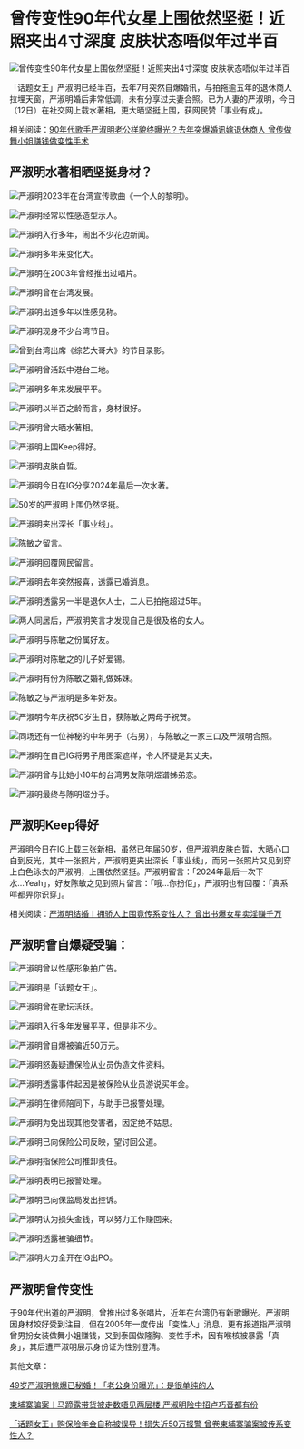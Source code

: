 # 曾传变性90年代女星上围依然坚挺！近照夹出4寸深度 皮肤状态唔似年过半百

![曾传变性90年代女星上围依然坚挺！近照夹出4寸深度 皮肤状态唔似年过半百](https://image.stheadline.com/f/680p0/0x0/100/none/0e07a42a7b476e0c4a328e06eb1f43a7/stheadline/inewsmedia/20241112/_2024111222474564239.jpg)

「话题女王」严淑明已经半百，去年7月突然自爆婚讯，与拍拖逾五年的退休商人拉埋天窗，严淑明婚后非常低调，未有分享过夫妻合照。已为人妻的严淑明，今日（12日）在社交网上载水著相，更大晒坚挺上围，获网民赞「事业有成」。

相关阅读：[90年代歌手严淑明老公样貌终曝光？去年突爆婚讯嫁退休商人 曾传做舞小姐赚钱做变性手术](https://www.stheadline.com/realtime-entertainment/3381886/90%E5%B9%B4%E4%BB%A3%E6%AD%8C%E6%89%8B%E5%9A%B4%E6%B7%91%E6%98%8E%E8%80%81%E5%85%AC%E6%A8%A3%E8%B2%8C%E7%B5%82%E6%9B%9D%E5%85%89%E5%8E%BB%E5%B9%B4%E7%AA%81%E7%88%86%E5%A9%9A%E8%A8%8A%E5%AB%81%E9%80%80%E4%BC%91%E5%95%86%E4%BA%BA-%E6%9B%BE%E5%82%B3%E5%81%9A%E8%88%9E%E5%B0%8F%E5%A7%90%E8%B3%BA%E9%8C%A2%E5%81%9A%E8%AE%8A%E6%80%A7%E6%89%8B%E8%A1%93)

## 严淑明水著相晒坚挺身材？

![严淑明2023年在台湾宣传歌曲《一个人的黎明》。](https://image.hkhl.hk/f/1024p0/0x0/100/none/9f5515f5535af25b36362d2e059791e9/2023-07/VideoScreenshot--MandyyanshumingInstagram-0_01_.jpg)

![严淑明经常以性感造型示人。](https://image.hkhl.hk/f/1024p0/0x0/100/none/61a9d7a19c47126aec7b7518c9c42caa/2023-07/enp15p05240403.jpg)

![严淑明入行多年，闹出不少花边新闻。](https://image.hkhl.hk/f/1024p0/0x0/100/none/3728d3a05aad35fe3f808476dd4d9215/2023-07/DCENT48503052003.jpg)

![严淑明多年来变化大。](https://image.hkhl.hk/f/1024p0/0x0/100/none/eba0dac951d6aa6f4dba10c682d9a401/2023-07/IMG_8531.JPG)

![严淑明在2003年曾经推出过唱片。](https://image.hkhl.hk/f/1024p0/0x0/100/none/bef800e77a465d9d52d69e3c8e5819ed/2023-07/DCENT60617122003.jpg)

![严淑明曾在台湾发展。](https://image.hkhl.hk/f/1024p0/0x0/100/none/c1dd816f34e3e7d367200ddd5bfc4866/2023-07/DCENT62604042005.jpg)

![严淑明出道多年以性感见称。](https://image.hkhl.hk/f/1024p0/0x0/100/none/710261b5a0715cf782ed99033e012479/2023-07/xcab03aa.jpg)

![严淑明现身不少台湾节目。](https://image.hkhl.hk/f/1024p0/0x0/100/none/593b057c24b52130ba406e6d51dc8646/2023-07/IMG_2066a_0.jpg)

![曾到台湾出席《综艺大哥大》的节目录影。](https://image.hkhl.hk/f/1024p0/0x0/100/none/0538b6b10baadf567d0a8590cdfb7303/2023-07/wne14p20121110.jpg)

![严淑明曾活跃中港台三地。](https://image.hkhl.hk/f/1024p0/0x0/100/none/c885f5f3f55bea25ec84581f810f6a34/2024-07/YIM_20_.jpg)

![严淑明多年来发展平平。](https://image.hkhl.hk/f/1024p0/0x0/100/none/9ddcf147ce899fc3f348ed9aa3360225/2024-07/YIM_21_.jpg)

![严淑明以半百之龄而言，身材很好。](https://image.hkhl.hk/f/1024p0/0x0/100/none/8599162201bbfac83d96732b0e3a103e/2024-11/yim_11_.jpg)

![严淑明曾大晒水著相。](https://image.hkhl.hk/f/1024p0/0x0/100/none/02decf67defea450ffa2b9de13818950/2024-11/yim_16_.jpg)

![严淑明上围Keep得好。](https://image.hkhl.hk/f/1024p0/0x0/100/none/e8bfaf649d1a4eb34e7fd104c1f83b79/2024-11/yim_18_.jpg)

![严淑明皮肤白晢。](https://image.hkhl.hk/f/1024p0/0x0/100/none/d0ded2622cef0357773e12176983110f/2024-11/yim_17_.jpg)

![严淑明今日在IG分享2024年最后一次水著。](https://image.hkhl.hk/f/1024p0/0x0/100/none/09340c924999e587036ad7850382fe1b/2024-11/yim_4_.jpg)

![50岁的严淑明上围仍然坚挺。](https://image.hkhl.hk/f/1024p0/0x0/100/none/12d2d11246384fe1ae0c867ab58e0e7e/2024-11/yim_5_.jpg)

![严淑明夹出深长「事业线」。](https://image.hkhl.hk/f/1024p0/0x0/100/none/51ab235baac72868e8353c7964172c9b/2024-11/yim_3_.jpg)

![陈敏之留言。](https://image.hkhl.hk/f/1024p0/0x0/100/none/d6b7dcd920e6de0648c2674dba409efd/2024-11/CAP2_4.jpg)

![严淑明回覆网民留言。](https://image.hkhl.hk/f/1024p0/0x0/100/none/d8b4eb84244b2512a3e1c43c97aeab0f/2024-11/yim_20_.jpg)

![严淑明去年突然报喜，透露已婚消息。](https://image.hkhl.hk/f/1024p0/0x0/100/none/3be0ee8a832e89a2262d34ff581a4ca1/2023-07/111_1_.jpg)

![严淑明透露另一半是退休人士，二人已拍拖超过5年。](https://image.hkhl.hk/f/1024p0/0x0/100/none/ef581ce1e6f5109f43e46ac91be13d96/2023-07/111_2_.jpg)

![两人同居后，严淑明笑言才发现自己是很及格的女人。](https://image.hkhl.hk/f/1024p0/0x0/100/none/583ac499f36490dd8913fb2247afbdfb/2023-07/111_3_.jpg)

![严淑明与陈敏之份属好友。](https://image.hkhl.hk/f/1024p0/0x0/100/none/13df00a8c05f403bb158c1b56b2cd1b7/2023-07/357107487_797215031776887_2502608471538629412_n.jpg)

![严淑明对陈敏之的儿子好爱锡。](https://image.hkhl.hk/f/1024p0/0x0/100/none/01a641ff4610e576e2f5b71623787fbc/2023-07/357433163_797215021776888_431666835712169241_n.jpg)

![严淑明有份为陈敏之婚礼做姊妹。](https://image.hkhl.hk/f/1024p0/0x0/100/none/a4f884c052b2329754b26bb09479b0a2/2023-07/169035232432844.jpg)

![陈敏之与严淑明是多年好友。](https://image.hkhl.hk/f/1024p0/0x0/100/none/8a3116686ae1bf03e6e87dbffab9d884/2024-09/sharonchanmanchi_1726037335_3454574011038134570_2910983.jpg)

![严淑明今年庆祝50岁生日，获陈敏之两母子祝贺。](https://image.hkhl.hk/f/1024p0/0x0/100/none/94e09fa53a8e962a570e655e371fcdf6/2024-09/sharonchanmanchi_1726037335_3454574011273166188_2910983.jpg)

![同场还有一位神秘的中年男子（右男），与陈敏之一家三口及严淑明合照。](https://image.hkhl.hk/f/1024p0/0x0/100/none/ea2a2bf4537771401df7764bdbff8ffe/2024-09/172606727589841.jpg)

![严淑明在自己IG将男子用图案遮样，令人怀疑是其丈夫。](https://image.hkhl.hk/f/1024p0/0x0/100/none/cc8640dcdc519596a9d4fca2bcb71d63/2024-11/Po_.jpg)

![严淑明曾与比她小10年的台湾男友陈明煜谱姊弟恋。](https://image.hkhl.hk/f/1024p0/0x0/100/none/0610fd446a9e60d1e5d8d8eab748146f/2023-07/24983_385320178228_573803228_3977494_4615646_n.jpg)

![严淑明最终与陈明煜分手。](https://image.hkhl.hk/f/1024p0/0x0/100/none/fe29a62cf3ca5a32e7d363044ab28bd0/2023-07/IMG_8417.JPG)

## 严淑明Keep得好

[严淑明](https://www.instagram.com/yanshuming/)今日在[IG](https://www.instagram.com/p/DCQflV5h2a1/)上载三张新相，虽然已年届50岁，但严淑明皮肤白晢，大晒心口白到反光，其中一张照片，严淑明更夹出深长「事业线」，而另一张照片又见到穿上白色泳衣的严淑明，上围依然坚挺。严淑明留言：「2024年最后一次下水...Yeah」，好友陈敏之见到照片留言：「哦...你扮佢」，严淑明也有回覆：「真系咩都畀你识穿」。

相关阅读：[严淑明结婚丨拥骄人上围竟传系变性人？ 曾出书爆女星卖淫赚千万](https://www.stheadline.com/realtime-entertainment/3257455/%E5%9A%B4%E6%B7%91%E6%98%8E%E7%B5%90%E5%A9%9A%E4%B8%A8%E6%93%81%E9%A9%95%E4%BA%BA%E4%B8%8A%E5%9C%8D%E7%AB%9F%E5%82%B3%E4%BF%82%E8%AE%8A%E6%80%A7%E4%BA%BA-%E6%9B%BE%E5%87%BA%E6%9B%B8%E7%88%86%E5%A5%B3%E6%98%9F%E8%B3%A3%E6%B7%AB%E8%B3%BA%E5%8D%83%E8%90%AC)

## 严淑明曾自爆疑受骗：

![严淑明曾以性感形象拍广告。](https://image.hkhl.hk/f/1024p0/0x0/100/none/834fd35ee74d6f0ff2180bf2d81a590c/2024-07/5957.jpg)

![严淑明是「话题女王」。](https://image.hkhl.hk/f/1024p0/0x0/100/none/81f60d3b25ac460afefc1ba7ecbf2d00/2024-11/yim_7_.jpg)

![严淑明曾在歌坛活跃。](https://image.hkhl.hk/f/1024p0/0x0/100/none/0fd50802780c7e28168021b791332cbe/2024-07/YIM_13_.jpg)

![严淑明入行多年发展平平，但是非不少。](https://image.hkhl.hk/f/1024p0/0x0/100/none/5e651df54a582ca00f99289b3f7e5336/2024-07/YIM_12_.jpg)

![严淑明曾自爆被骗近50万元。](https://image.hkhl.hk/f/1024p0/0x0/100/none/0bd0b922d421f1e12240e56027fe26e5/2024-07/YIM_19_.jpg)

![严淑明怒轰疑遭保险从业员伪造文件资料。](https://image.hkhl.hk/f/1024p0/0x0/100/none/c2282a9a06441c80d2bef85f382ca720/2024-07/YIM_17_.jpg)

![严淑明透露事件起因是被保险从业员游说买年金。](https://image.hkhl.hk/f/1024p0/0x0/100/none/eca2c2025b251e8697efc34edccec9d1/2024-07/YIM_5_.jpg)

![严淑明在律师陪同下，与助手已报警处理。](https://image.hkhl.hk/f/1024p0/0x0/100/none/144c7e98c892767a25eb6e4834bb564a/2024-07/YIM_6_.jpg)

![严淑明为免出现其他受害者，因定绝不姑息。](https://image.hkhl.hk/f/1024p0/0x0/100/none/645dc51755dfed852d46bcf735a27008/2024-07/YIM_8_.jpg)

![严淑明已向保险公司反映，望讨回公道。](https://image.hkhl.hk/f/1024p0/0x0/100/none/45b0bef5567bf5f7f4a66c16f86ee8fd/2024-07/YIM_11_.jpg)

![严淑明指保险公司推卸责任。](https://image.hkhl.hk/f/1024p0/0x0/100/none/bd5a0af65ad215f51383b5a347e90e4e/2024-07/YIM_14_.jpg)

![严淑明表明已报警处理。](https://image.hkhl.hk/f/1024p0/0x0/100/none/11239fc7c85a1514a51fb6bf64f687c5/2024-07/YIM_16_.jpg)

![严淑明已向保监局发出控诉。](https://image.hkhl.hk/f/1024p0/0x0/100/none/3fffbde601a3cb5e77ee12c626d7a43d/2024-07/YIM_10_.jpg)

![严淑明认为损失金钱，可以努力工作赚回来。](https://image.hkhl.hk/f/1024p0/0x0/100/none/0bfb6956e145affe1fba676ea8f26cff/2024-07/YIM_9_.jpg)

![严淑明透露被骗细节。](https://image.hkhl.hk/f/1024p0/0x0/100/none/b3a9301a08a978dd6da4742cb2020492/2024-07/YIM_23_.jpg)

![严淑明火力全开在IG出PO。](https://image.hkhl.hk/f/1024p0/0x0/100/none/9a95d3af9eea03b5a940bcc6971663ae/2024-07/YIM_2_.jpg)

## 严淑明曾传变性

于90年代出道的严淑明，曾推出过多张唱片，近年在台湾仍有新歌曝光。严淑明因身材姣好受到注目，但在2005年一度传出「变性人」消息，更有报道指严淑明曾男扮女装做舞小姐赚钱，又到泰国做隆胸、变性手术，因有喉核被暴露「真身」，其后遭严淑明展示身份证为性别澄清。

其他文章：

[49岁严淑明惊爆已秘婚！「老公身份曝光」：是很单纯的人](https://www.stheadline.com/entertainment-hot/3257432/49%E6%AD%B2%E5%9A%B4%E6%B7%91%E6%98%8E%E9%A9%9A%E7%88%86%E5%B7%B2%E7%A7%98%E5%A9%9A%E8%80%81%E5%85%AC%E8%BA%AB%E4%BB%BD%E6%9B%9D%E5%85%89%E6%98%AF%E5%BE%88%E5%96%AE%E7%B4%94%E7%9A%84%E4%BA%BA)

[柬埔寨骗案︱马蹄露带货被走数唔见两层楼 严淑明险中招卢巧音都有份](https://www.stheadline.com/entertainment-live/3137539/%E6%9F%AC%E5%9F%94%E5%AF%A8%E9%A8%9F%E6%A1%88%E9%A6%AC%E8%B9%84%E9%9C%B2%E5%B8%B6%E8%B2%A8%E8%A2%AB%E8%B5%B0%E6%95%B8%E5%94%94%E8%A6%8B%E5%85%A9%E5%B1%A4%E6%A8%93-%E5%9A%B4%E6%B7%91%E6%98%8E%E9%9A%AA%E4%B8%AD%E6%8B%9B%E7%9B%A7%E5%B7%A7%E9%9F%B3%E9%83%BD%E6%9C%89%E4%BB%BD-)

[「话题女王」购保险年金自称被误导！损失近50万报警 曾卷柬埔寨骗案被传系变性人？](https://www.stheadline.com/realtime-entertainment/3365736/%E8%A9%B1%E9%A1%8C%E5%A5%B3%E7%8E%8B%E8%B3%BC%E4%BF%9D%E9%9A%AA%E5%B9%B4%E9%87%91%E8%87%AA%E7%A8%B1%E8%A2%AB%E8%AA%A4%E5%B0%8E%E6%90%8D%E5%A4%B1%E8%BF%9150%E8%90%AC%E5%A0%B1%E8%AD%A6-%E6%9B%BE%E6%8D%B2%E6%9F%AC%E5%9F%94%E5%AF%A8%E9%A8%9F%E6%A1%88%E8%A2%AB%E5%82%B3%E4%BF%82%E8%AE%8A%E6%80%A7%E4%BA%BA)